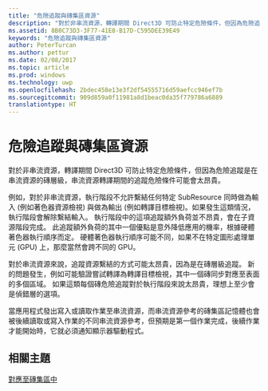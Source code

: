 ```yaml
---
title: "危險追蹤與磚集區資源"
description: "對於非串流資源，轉譯期間 Direct3D 可防止特定危險條件，但因為危險追蹤是在串流資源的磚層級，串流資源轉譯期間的追蹤危險條件可能會太昂貴。"
ms.assetid: 8B0C73D3-3F77-41E8-B17D-C595DEE39E49
keywords: "危險追蹤與磚集區資源"
author: PeterTurcan
ms.author: pettur
ms.date: 02/08/2017
ms.topic: article
ms.prod: windows
ms.technology: uwp
ms.openlocfilehash: 2bdec458e13e3f2df54555716d59aefcc946ef7b
ms.sourcegitcommit: 909d859a0f11981a8d1beac0da35f779786a6889
translationtype: HT
---
```

# <a name="hazard-tracking-versus-tile-pool-resources"></a>危險追蹤與磚集區資源


對於非串流資源，轉譯期間 Direct3D 可防止特定危險條件，但因為危險追蹤是在串流資源的磚層級，串流資源轉譯期間的追蹤危險條件可能會太昂貴。

例如，對於非串流資源，執行階段不允許繫結任何特定 SubResource 同時做為輸入 (例如著色器資源檢視) 與做為輸出 (例如轉譯目標檢視)。如果發生這類情況，執行階段會解除繫結輸入。 執行階段中的這項追蹤額外負荷並不昂貴，會在子資源階段完成。 此追蹤額外負荷的其中一個優點是意外降低應用的機率，根據硬體著色器執行順序而定。 硬體著色器執行順序可能不同，如果不在特定圖形處理單元 (GPU) 上，那麼當然會跨不同的 GPU。

對於串流資源來說，追蹤資源繫結的方式可能太昂貴，因為是在磚層級追蹤。 新的問題發生，例如可能驗證嘗試轉譯為轉譯目標檢視，其中一個磚同步對應至表面的多個區域。 如果這類每個磚危險追蹤對於執行階段來說太昂貴，理想上至少會是偵錯層的選項。

當應用程式發出寫入或讀取作業至串流資源，而串流資源參考的磚集區記憶體也會被後續讀取或寫入作業的不同串流資源參考，但預期是第一個作業完成，後續作業才能開始時，它就必須通知顯示器驅動程式。

## <a name="span-idrelated-topicsspanrelated-topics"></a><span id="related-topics"></span>相關主題


[對應至磚集區中](mappings-are-into-a-tile-pool.md)

 

 




